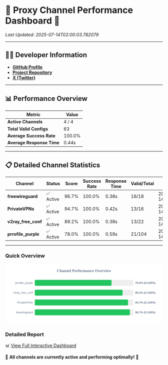 # 🌟 Proxy Channel Performance Dashboard 🌟

_Last Updated: 2025-07-14T02:00:03.782079_

---

## 👩‍💻 Developer Information

- **[GitHub Profile](https://github.com/4n0nymou3)**  
- **[Project Repository](https://github.com/4n0nymou3/multi-proxy-config-fetcher)**  
- **[X (Twitter)](https://x.com/4n0nymou3)**  

---

## 📊 Performance Overview

| Metric                | Value       |
|-----------------------|-------------|
| **Active Channels**   | 4 / 4       |
| **Total Valid Configs** | 63          |
| **Average Success Rate** | 100.0%      |
| **Average Response Time** | 0.44s       |

---

## 📋 Detailed Channel Statistics

| Channel          | Status     | Score  | Success Rate | Response Time | Valid/Total | Last Success               |
|------------------|------------|--------|--------------|---------------|-------------|----------------------------|
| **freewireguard**  | ✅ Active  | 96.7%  | 100.0% | 0.38s         | 16/18       | 2025-07-14T02:00:03.780524 |
| **PrivateVPNs**  | ✅ Active  | 94.7%  | 100.0% | 0.42s         | 13/16       | 2025-07-14T02:00:03.369889 |
| **v2ray_free_conf**  | ✅ Active  | 89.2%  | 100.0% | 0.38s         | 13/22       | 2025-07-14T02:00:02.901972 |
| **prrofile_purple**  | ✅ Active  | 78.0%  | 100.0% | 0.59s         | 21/104       | 2025-07-14T02:00:02.457572 |

---

### Quick Overview
<div align="center">
  <a href="https://raw.githubusercontent.com/nullluser/NullRepo/refs/heads/main/assets/channel_stats_chart.svg">
    <img src="https://raw.githubusercontent.com/nullluser/NullRepo/refs/heads/main/assets/channel_stats_chart.svg" alt="Source Performance Statistics" width="800">
  </a>
</div>

### Detailed Report
📊 [View Full Interactive Dashboard](https://htmlpreview.github.io/?https://github.com/nullluser/NullRepo/blob/main/assets/performance_report.html)

🎉 **All channels are currently active and performing optimally!** 🎉
